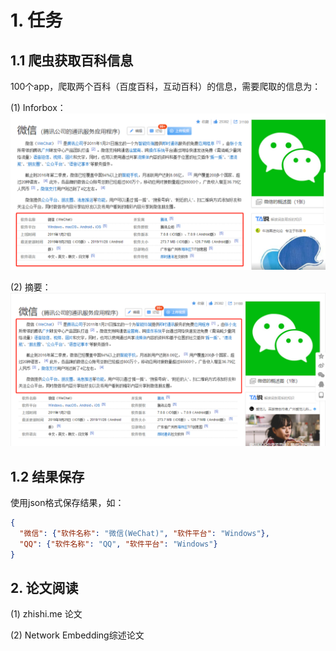 # 1. 任务

## 1.1 爬虫获取百科信息
100个app，爬取两个百科（百度百科，互动百科）的信息，需要爬取的信息为：

(1) Inforbox：
![](pic/inforbox.jpg) 

(2) 摘要：
![](pic/summary.jpg)

## 1.2 结果保存
使用json格式保存结果，如：
```json
{
  "微信": {"软件名称": "微信(WeChat)", "软件平台": "Windows"},
  "QQ": {"软件名称": "QQ", "软件平台": "Windows"}
}
```


## 2. 论文阅读

(1) zhishi.me 论文

(2) Network Embedding综述论文